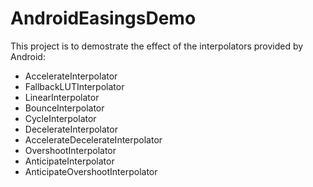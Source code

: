 # AndroidEasingsDemo

This project is to demostrate the effect of the interpolators provided by Android:

- AccelerateInterpolator
- FallbackLUTInterpolator
- LinearInterpolator
- BounceInterpolator
- CycleInterpolator
- DecelerateInterpolator
- AccelerateDecelerateInterpolator
- OvershootInterpolator
- AnticipateInterpolator
- AnticipateOvershootInterpolator


